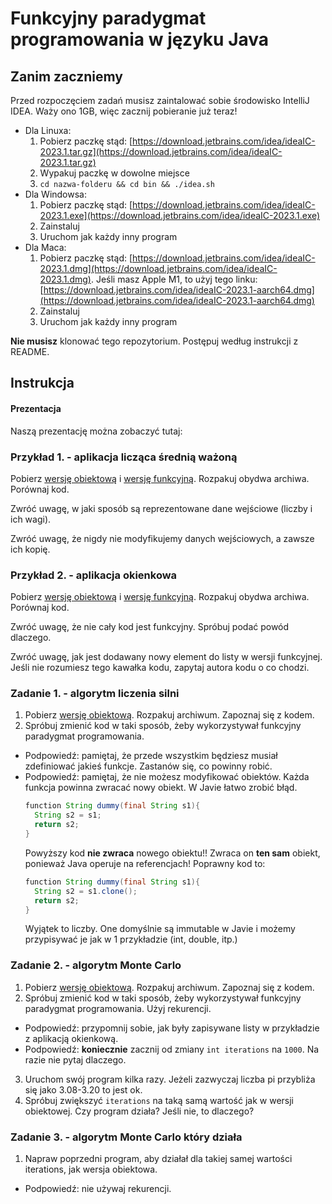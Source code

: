 # Funkcyjny paradygmat programowania w języku Java

## Zanim zaczniemy
Przed rozpoczęciem zadań musisz zaintalować sobie środowisko IntelliJ IDEA. Waży ono 1GB, więc zacznij pobieranie już teraz!
- Dla Linuxa: 
  1. Pobierz paczkę stąd: [https://download.jetbrains.com/idea/ideaIC-2023.1.tar.gz](https://download.jetbrains.com/idea/ideaIC-2023.1.tar.gz)
  2. Wypakuj paczkę w dowolne miejsce
  3. `cd nazwa-folderu && cd bin && ./idea.sh`
- Dla Windowsa: 
  1. Pobierz paczkę stąd: [https://download.jetbrains.com/idea/ideaIC-2023.1.exe](https://download.jetbrains.com/idea/ideaIC-2023.1.exe)
  2. Zainstaluj
  3. Uruchom jak każdy inny program
- Dla Maca:
  1. Pobierz paczkę stąd: [https://download.jetbrains.com/idea/ideaIC-2023.1.dmg](https://download.jetbrains.com/idea/ideaIC-2023.1.dmg). Jeśli masz Apple M1, to użyj tego linku: [https://download.jetbrains.com/idea/ideaIC-2023.1-aarch64.dmg](https://download.jetbrains.com/idea/ideaIC-2023.1-aarch64.dmg)
  2. Zainstaluj
  3. Uruchom jak każdy inny program
  
__Nie musisz__ klonować tego repozytorium. Postępuj według instrukcji z README.

## Instrukcja 
#### Prezentacja
Naszą prezentację można zobaczyć tutaj: []()

### Przykład 1. - aplikacja licząca średnią ważoną
Pobierz [wersję obiektową](%C5%9Arednia%20wa%C5%BCona%20obiektowo.zip) i [wersję funkcyjną](%C5%9Arednia%20wa%C5%BCona%20funcyjnie.zip).
Rozpakuj obydwa archiwa. Porównaj kod.

Zwróć uwagę, w jaki sposób są reprezentowane dane wejściowe (liczby i ich wagi).

Zwróć uwagę, że nigdy nie modyfikujemy danych wejściowych, a zawsze ich kopię.

### Przykład 2. - aplikacja okienkowa
Pobierz [wersję obiektową](ListaZada%C5%84%20obiektowo.zip) i [wersję funkcyjną](ListaZada%C5%84%20funkcyjnie.zip).
Rozpakuj obydwa archiwa. Porównaj kod.

Zwróć uwagę, że nie cały kod jest funkcyjny. Spróbuj podać powód dlaczego.

Zwróć uwagę, jak jest dodawany nowy element do listy w wersji funkcyjnej. Jeśli nie rozumiesz tego kawałka kodu, zapytaj autora kodu o co chodzi.

### Zadanie 1. - algorytm liczenia silni
1. Pobierz [wersję obiektową](Silnia%20obiektowo.zip). Rozpakuj archiwum. Zapoznaj się z kodem.
2. Spróbuj zmienić kod w taki sposób, żeby wykorzystywał funkcyjny paradygmat programowania.
  - Podpowiedź: pamiętaj, że przede wszystkim będziesz musiał zdefiniować jakieś funkcje. Zastanów się, co powinny robić.
  - Podpowiedź: pamiętaj, że nie możesz modyfikować obiektów. Każda funkcja powinna zwracać nowy obiekt. W Javie łatwo zrobić błąd.
    ```java
    function String dummy(final String s1){
      String s2 = s1;
      return s2;
    }
    ```
    Powyższy kod __nie zwraca__ nowego obiektu!! Zwraca on __ten sam__ obiekt, ponieważ Java operuje na referencjach! Poprawny kod to:
    ```java
    function String dummy(final String s1){
      String s2 = s1.clone();
      return s2;
    }
    ```
    Wyjątek to liczby. One domyślnie są immutable w Javie i możemy przypisywać je jak w 1 przykładzie (int, double, itp.)

### Zadanie 2. - algorytm Monte Carlo
1. Pobierz [wersję obiektową](Monte%20Carlo%20obiektowo.zip). Rozpakuj archiwum. Zapoznaj się z kodem.
2. Spróbuj zmienić kod w taki sposób, żeby wykorzystywał funkcyjny paradygmat programowania. Użyj rekurencji.
  - Podpowiedź: przypomnij sobie, jak były zapisywane listy w przykładzie z aplikacją okienkową.
  - Podpowiedź: __koniecznie__ zacznij od zmiany `int iterations` na `1000`. Na razie nie pytaj dlaczego.
3. Uruchom swój program kilka razy. Jeżeli zazwyczaj liczba pi przybliża się jako 3.08-3.20 to jest ok.
4. Spróbuj zwiększyć `iterations` na taką samą wartość jak w wersji obiektowej. Czy program działa? Jeśli nie, to dlaczego?

### Zadanie 3. - algorytm Monte Carlo który działa
1. Napraw poprzedni program, aby działał dla takiej samej wartości iterations, jak wersja obiektowa.
  - Podpowiedź: nie używaj rekurencji.
